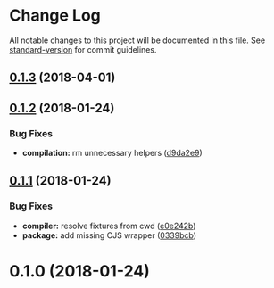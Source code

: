# Change Log

All notable changes to this project will be documented in this file. See [standard-version](https://github.com/conventional-changelog/standard-version) for commit guidelines.

<a name="0.1.3"></a>
## [0.1.3](https://github.com/webpack-contrib/test-utils/compare/v0.1.2...v0.1.3) (2018-04-01)



<a name="0.1.2"></a>
## [0.1.2](https://github.com/webpack-contrib/test-utils/compare/v0.1.1...v0.1.2) (2018-01-24)


### Bug Fixes

* **compilation:** rm unnecessary helpers ([d9da2e9](https://github.com/webpack-contrib/test-utils/commit/d9da2e9))



<a name="0.1.1"></a>
## [0.1.1](https://github.com/webpack-contrib/test-utils/compare/v0.1.0...v0.1.1) (2018-01-24)


### Bug Fixes

* **compiler:** resolve fixtures from cwd ([e0e242b](https://github.com/webpack-contrib/test-utils/commit/e0e242b))
* **package:** add missing CJS wrapper ([0339bcb](https://github.com/webpack-contrib/test-utils/commit/0339bcb))



<a name="0.1.0"></a>
# 0.1.0 (2018-01-24)
